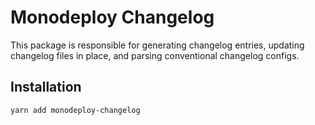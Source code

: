 # Monodeploy Changelog

This package is responsible for generating changelog entries, updating changelog files in place, and parsing conventional changelog configs.

## Installation

```sh
yarn add monodeploy-changelog
```
